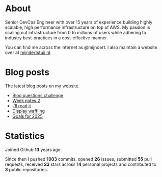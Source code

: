 # About

Senior DevOps Engineer with over 15 years of experience building highly scalable, high performance infrastructure on top of AWS. My passion is scaling out infrastructure from 0 to millions of users while adhering to industry best-practices in a cost-effective manner.

You can find me across the internet as @mijndert. I also maintain a website over at [mijndertstuij.nl](https://mijndertstuij.nl/).

# Blog posts

The latest blog posts on my website.

<!-- BLOGPOSTS:START -->
- [Blog questions challenge](https://mijndertstuij.nl/posts/blog-questions-challenge/)
- [Week notes 2](https://mijndertstuij.nl/posts/week-notes-2/)
- [I'll read it](https://mijndertstuij.nl/posts/ill-read-it/)
- [Display waffling](https://mijndertstuij.nl/posts/display-waffling/)
- [Goals for 2025](https://mijndertstuij.nl/posts/2025-goals/)
<!-- BLOGPOSTS:END -->

# Statistics

Joined Github **13** years ago.

Since then I pushed **1003** commits, opened **26** issues, submitted **55** pull requests, received **23** stars across **14** personal projects and contributed to **3** public repositories.
